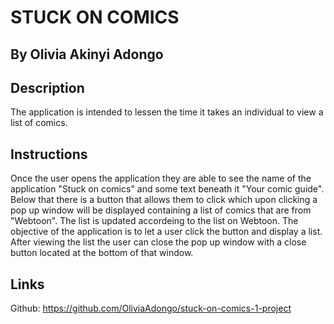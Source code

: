 
#  STUCK ON COMICS
## By Olivia Akinyi Adongo

## Description
The application is intended to lessen the time it takes an individual to view a list of comics. 

## Instructions
Once the user opens the application they are able to see the name of the application "Stuck on comics" and some text beneath it "Your comic guide". Below that there is a button that allows them to click which upon clicking a pop up window will be displayed containing a list of comics that are from "Webtoon". The list is updated accordeing to the list on Webtoon. 
The objective of the application is to let a user click the button and display a list. After viewing the list the user can close the pop up window with a close button located at the bottom of that window.

##  Links
Github: https://github.com/OliviaAdongo/stuck-on-comics-1-project


<!-- A well documented Readme file on Github A project README that includes: - project or program name - author name - description of project - project setup instructions - link to live site on GitHub Pages - copyright and license information -->
